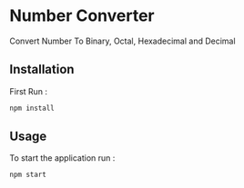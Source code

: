 # Number Converter

Convert Number To Binary, Octal, Hexadecimal and Decimal

## Installation

First Run :

```bash
npm install
```

## Usage
To start the application run :

```bash
npm start
```
